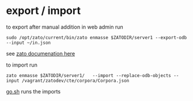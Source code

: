# export / import
to export after manual addition in web admin run
```
sudo /opt/zato/current/bin/zato enmasse $ZATODIR/server1 --export-odb --input ~/in.json
```

see [zato documenation here](https://zato.io/docs/admin/guide/enmasse.html)


to import run

```
zato enmasse $ZATODIR/server1/   --import --replace-odb-objects --input /vagrant/zatodev/cte/corpora/Corpora.json
```

[go.sh](../go.sh) runs the imports

